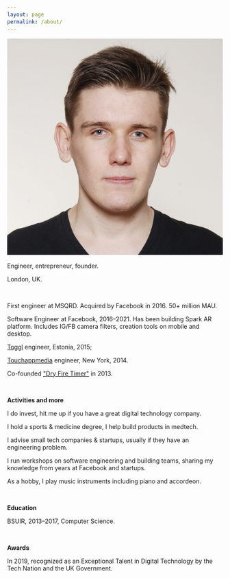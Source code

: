 ```yaml
---
layout: page
permalink: /about/
---
```


![img160](/assets/pic/biopic.jpg)

Engineer, entrepreneur, founder. 

London, UK.

<br>

First engineer at MSQRD. Acquired by Facebook in 2016. 50+ million MAU. 

Software Engineer at Facebook, 2016–2021. Has been building Spark AR platform. Includes IG/FB camera filters, creation tools on mobile and desktop. 

[Toggl](https://toggl.com) engineer, Estonia, 2015;

[Touchappmedia](https://www.touchappmedia.com/) engineer, New York, 2014.

Co-founded ["Dry Fire Timer"](http://dryfiretimer.com/) in 2013. 

<br>

__Activities and more__

I do invest, hit me up if you have a great digital technology company. 

I hold a sports & medicine degree, I help build products in medtech.

I advise small tech companies & startups, usually if they have an engineering problem. 

I run workshops on software engineering and building teams, sharing my knowledge from years at Facebook and startups. 

As a hobby, I play music instruments including piano and accordeon. 

<br>

__Education__

BSUIR, 2013–2017, Computer Science.

<br>

__Awards__

In 2019, recognized as an Exceptional Talent in Digital Technology by the Tech Nation and the UK Government. 

